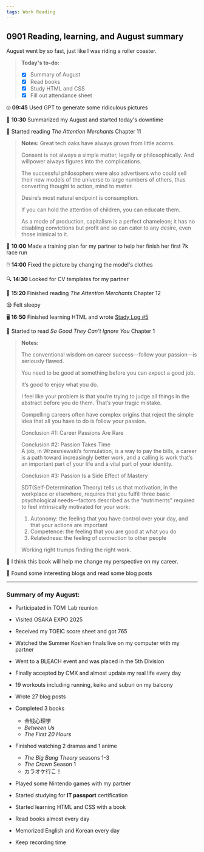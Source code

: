 ```yaml
---
tags: Work Reading
---
```


## 0901 Reading, learning, and August summary

August went by so fast, just like I was riding a roller coaster.

>**Today's to-do:**
>- [x] Summary of August
>- [x] Read books
>- [x] Study HTML and CSS
>- [x] Fill out attendance sheet

🙄 **09:45** Used GPT to generate some ridiculous pictures

📝 **10:30** Summarized my August and started today's downtime

📖 Started reading *The Attention Merchants* Chapter 11

>**Notes:**
>Great tech oaks have always grown from little acorns.
>
>Consent is not always a simple matter, legally or philosophically. And willpower always figures into the complications.
>
>The successful philosophers were also advertisers who could sell their new models of the universe to large numbers of others, thus converting thought to action, mind to matter.
>
>Desire’s most natural endpoint is consumption.
>
>If you can hold the attention of children, you can educate them.
>
>As a mode of production, capitalism is a perfect chameleon; it has no disabling convictions but profit and so can cater to any desire, even those inimical to it.

🏁 **10:00** Made a training plan for my partner to help her finish her first 7k race run

🖱️ **14:00** Fixed the picture by changing the model's clothes

🔍 **14:30** Looked for CV templates for my partner

📖 **15:20** Finished reading *The Attention Merchants* Chapter 12

😪 Felt sleepy

🖥️ **16:50** Finished learning HTML and wrote [Stady Log #5](https://sakae1222.github.io/2025/09/01/studylog.html)

📖 Started to read *So Good They Can't Ignore You* Chapter 1

>**Notes:**
>
>The conventional wisdom on career success—follow your passion—is seriously flawed.
>
>You need to be good at something before you can expect a good job.
>
>It’s good to enjoy what you do.
>
>I feel like your problem is that you’re trying to judge all things in the abstract before you do them. That’s your tragic mistake.
>
>Compelling careers often have complex origins that reject the simple idea that all you have to do is follow your passion.
>
>Conclusion #1: Career Passions Are Rare
>
>Conclusion #2: Passion Takes Time  
>A job, in Wrzesniewski’s formulation, is a way to pay the bills, a career is a path toward increasingly better work, and a calling is work that’s an important part of your life and a vital part of your identity.
>
>Conclusion #3: Passion Is a Side Effect of Mastery
>
>SDT(Self-Determination Theory) tells us that motivation, in the workplace or elsewhere, requires that you fulfill three basic psychological needs—factors described as the “nutriments” required to feel intrinsically motivated for your work:  
>1. Autonomy: the feeling that you have control over your day, and that your actions are important
>2. Competence: the feeling that you are good at what you do
>3. Relatedness: the feeling of connection to other people
>
>Working right trumps finding the right work.

💭 I think this book will help me change my perspective on my career.

🤩 Found some interesting blogs and read some blog posts

---
### Summary of my August:
- Participated in TOMI Lab reunion
- Visited OSAKA EXPO 2025
- Received my TOEIC score sheet and got 765
- Watched the Summer Koshien finals live on my computer with my partner
- Went to a BLEACH event and was placed in the 5th Division
- Finally accepted by CMX and almost update my real life every day

- 19 workouts including running, keiko and suburi on my balcony
- Wrote 27 blog posts
- Completed 3 books
  - 金钱心理学
  - *Between Us*
  - *The First 20 Hours*
- Finished watching 2 dramas and 1 anime
  - *The Big Bang Theory* seasons 1-3
  - *The Crown* Season 1
  - カラオケ行こ！
- Played some Nintendo games with my partner

- Started studying for **IT passport** certification
- Started learning HTML and CSS with a book

- Read books almost every day
- Memorized English and Korean every day
- Keep recording time
